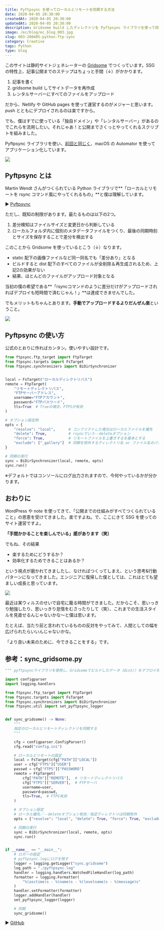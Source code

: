 ```yaml
---
title: Pyftpsync を使ってローカルとリモートを同期する方法
date: 2020-04-05 20:30:00
createdAt: 2020-04-05 20:30:00
updatedAt: 2020-04-05 20:30:00
description: Gridsome build したディレクトリを Pyftpsync ライブラリを使って同期したまとめ。
image: /ec/blog/ec_blog_003.jpg
slug: 003-200405-python-ftp-sync
category: Creative
tags: Python
type: blog
---
```


このサイトは静的サイトジェネレーターの [Gridsome](https://gridsome.org/) でつくっています。SSGの特性上、記事公開までのステップはちょっと手間（↓）がかかります。

1. 記事を書く
2. gridsome build してサイトデータを再作成
3. レンタルサーバーにすべてのファイルをアップロード

だから、Netlify や GitHub pages を使って運営するのがメジャーと思います。push とともにデプロイされるのは楽ですから。

でも、僕はすでに使っている「独自ドメイン」や「レンタルサーバー」があるのでこれらを流用したい。それじゃあ！と公開までさくっとやってくれるスクリプトを組みました。

Pyftpsync ライブラリを使い、[前回と同じく](https://portfolio.nnamm.com/posts/002-200329-startup-blog-writing-env/)、macOS の Automator を使ってアプリケーション化しています。

![](./img/200405-1.jpg)
 
 ## Pyftpsync とは

Martin Wendt さんがつくられている Python ライブラリで**「ローカルとリモートを rsync コマンド風にやってくれるもの」**と僕は理解しています。

▶︎ [Pyftpsync](https://pyftpsync.readthedocs.io/en/latest/index.html)

ただし、既知の制限があります。最たるものは以下の2つ。

1. 差分検知はファイルサイズと変更日から判断している
2. ローカルフォルダ内に個別のメタデータファイルをつくり、最後の同期時刻とサイズを保存することで差分を検出する

このことから Gridsome を使っているとこう（↓）なります。

* static 配下の画像ファイルなど同一同名でも「差分あり」となる
* ビルドすると dist 配下のすべてのファイルが全削除＆再生成されるため、上記2の効果がない
* 結果、ほとんどのファイルがアップロード対象となる

当初の僕の希望である**「rsyncコマンドのように差分だけがアップロードされればデプロイも短時間で済むじゃん！」**は達成できませんでした。

でもメリットもちゃんとあります。**手動でアップロードするよりだんぜん楽**ということ。

![](./img/200405-2.jpg)

## Pyftpsync の使い方

公式のとおりに作ればカンタン。使いやすい設計です。

```py
from ftpsync.ftp_target import FtpTarget
from ftpsync.targets import FsTarget
from ftpsync.synchronizers import BiDirSynchronizer


local = FsTarget("ローカルディレクトリパス")
remote = FtpTarget(
    "リモートディレクトリパス",
    "FTPサーバーアドレス",
    username="FTPアカウント",
    password="FTPパスワード",
    tls=True  # Trueの場合、FTPSが有効
)

# オプション設定例
opts = {
    "resolve": "local",      # コンフリクトした場合はローカルファイルを優先
    "delete": True,          # rsyncでいう--deleteオプション
    "force": True,           # リモートファイルを上書きするを基本とする
    "exclude": ["_gallery"]  # 同期を除外するディレクトリ名 or ファイル名のパターン
}

# 同期の実行
sync = BiDirSynchronizer(local, remote, opts)
sync.run()
```

※デフォルトではコンソールにログ出力されますので、今何やっているかが分かります。

## おわりに

WordPress や note を使ってきて、「公開までの仕組みがすべてつくられていること」の恩恵を受けてきました。楽ですよね。で、ここにきて SSG を使ってのサイト運営ですよ。

**「手間かかることを楽しんでいる」感があります（笑）**

でもね、その結果

* 楽するためにどうするか？<br>
* 効率化するためできることはあるか？

という視点が磨かれてきましたし、なければつくってしまえ、という思考&行動パターンになってきました。エンジニアに復帰した僕としては、これはとても望ましい成長と思っています。

![](./img/200405-3.jpg)

最近は某ウィルスのせいで自宅に籠る時間ができました。だからこそ、思いっきり勉強したり、思いっきり怠惰をむさったりして（笑）、これまでの生活スタイルを見直せるんじゃないかな〜と僕は思います。

たとえば、当たり前と言われているものの反対をやってみて、人間としての幅を広げられたらいいんじゃないかな。

「より良い未来のために、今できることをする」です。

## 参考：sync_gridsome.py

```py
""" pyftpsyncライブラリを使用し、Gridsomeでビルドしたデータ（dist/）をデプロイ先と同期する """

import configparser
import logging.handlers

from ftpsync.ftp_target import FtpTarget
from ftpsync.targets import FsTarget
from ftpsync.synchronizers import BiDirSynchronizer
from ftpsync.util import set_pyftpsync_logger


def sync_gridsome() -> None:
    """
    指定のローカルとリモートディレクトリを同期する
    """

    cfg = configparser.ConfigParser()
    cfg.read("config.ini")

    # ローカルとリモートの設定
    local = FsTarget(cfg["PATH"]["LOCAL"])
    user = cfg["FTPS"]["USER"]
    passwd = cfg["FTPS"]["PASSWORD"]
    remote = FtpTarget(
        cfg["PATH"]["REMOTE"],  # リモートディレクトリパス
        cfg["FTPS"]["SERVER"],  # FTPサーバ
        username=user,
        password=passwd,
        tls=True,  # FTPS有効
    )

    # オプション設定
    # ローカル優先／--deleteオプション有効／指定ディレクトリは同期除外
    opts = {"resolve": "local", "delete": True, "force": True, "exclude": ["_gallery"]}

    # 同期の実行
    sync = BiDirSynchronizer(local, remote, opts)
    sync.run()


if __name__ == "__main__":
    # ロガーの設定
    # pyftpsync.logにログを残す
    logger = logging.getLogger("sync.gridsome")
    log_path = "./pyftpsync.log"
    handler = logging.handlers.WatchedFileHandler(log_path)
    formatter = logging.Formatter(
        "%(asctime)s - %(name)s - %(levelname)s - %(message)s"
    )
    handler.setFormatter(formatter)
    logger.addHandler(handler)
    set_pyftpsync_logger(logger)

    # 同期
    sync_gridsome()
```

▶︎ [GitHub](https://github.com/nnamm/gridsome_sync)
